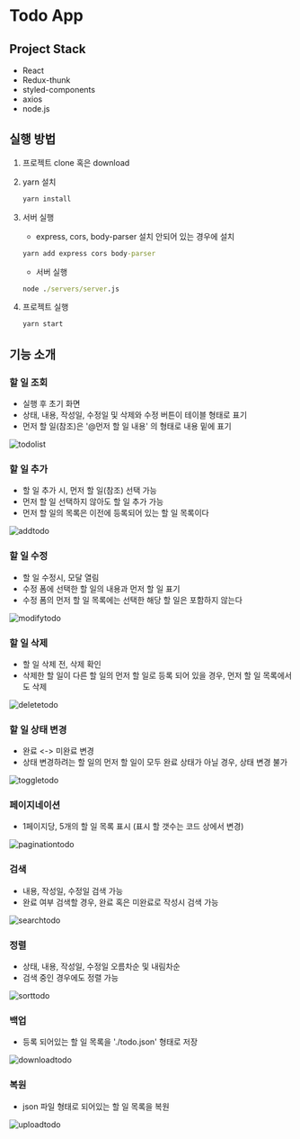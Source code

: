 # Todo App

## Project Stack

- React
- Redux-thunk
- styled-components
- axios
- node.js

## 실행 방법

1. 프로젝트 clone 혹은 download
2. yarn 설치
   ```cmd
   yarn install
   ```
3. 서버 실행

   - express, cors, body-parser 설치 안되어 있는 경우에 설치

   ```cmd
   yarn add express cors body-parser
   ```

   - 서버 실행

   ```cmd
   node ./servers/server.js
   ```

4. 프로젝트 실행
   ```cmd
   yarn start
   ```

## 기능 소개

### 할 일 조회

- 실행 후 초기 화면
- 상태, 내용, 작성일, 수정일 및 삭제와 수정 버튼이 테이블 형태로 표기
- 먼저 할 일(참조)은 '@먼저 할 일 내용' 의 형태로 내용 밑에 표기

![todolist](/images/todolist.png?raw=true)

### 할 일 추가

- 할 일 추가 시, 먼저 할 일(참조) 선택 가능
- 먼저 할 일 선택하지 않아도 할 일 추가 가능
- 먼저 할 일의 목록은 이전에 등록되어 있는 할 일 목록이다

![addtodo](/images/add.gif?raw=true)

### 할 일 수정

- 할 일 수정시, 모달 열림
- 수정 폼에 선택한 할 일의 내용과 먼저 할 일 표기
- 수정 폼의 먼저 할 일 목록에는 선택한 해당 할 일은 포함하지 않는다

![modifytodo](/images/modify.gif?raw=true)

### 할 일 삭제

- 할 일 삭제 전, 삭제 확인
- 삭제한 할 일이 다른 할 일의 먼저 할 일로 등록 되어 있을 경우, 먼저 할 일 목록에서도 삭제

![deletetodo](/images/delete.gif?raw=true)

### 할 일 상태 변경

- 완료 <-> 미완료 변경
- 상태 변경하려는 할 일의 먼저 할 일이 모두 완료 상태가 아닐 경우, 상태 변경 불가

![toggletodo](/images/toggle.gif?raw=true)

### 페이지네이션

- 1페이지당, 5개의 할 일 목록 표시 (표시 할 갯수는 코드 상에서 변경)

![paginationtodo](/images/pagination.gif?raw=true)

### 검색

- 내용, 작성일, 수정일 검색 가능
- 완료 여부 검색할 경우, 완료 혹은 미완료로 작성시 검색 가능

![searchtodo](/images/search.gif?raw=true)

### 정렬

- 상태, 내용, 작성일, 수정일 오름차순 및 내림차순
- 검색 중인 경우에도 정렬 가능

![sorttodo](/images/sort.gif?raw=true)

### 백업

- 등록 되어있는 할 일 목록을 './todo.json' 형태로 저장

![downloadtodo](/images/download.gif?raw=true)

### 복원

- json 파일 형태로 되어있는 할 일 목록을 복원

![uploadtodo](/images/upload.gif?raw=true)
